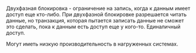 Двухфазная блокировка - ограничение на запись, когда к данным имеет доступ еще кто-либо. При двухфазной блокировке разрешается читать данные, но транзакция, которая пытается записать данные не сможет это сделать, пока к данным есть доступ еще у кого-то. Единаличный доступ. 

Могут иметь низкую производительность в нагруженных системах.
 